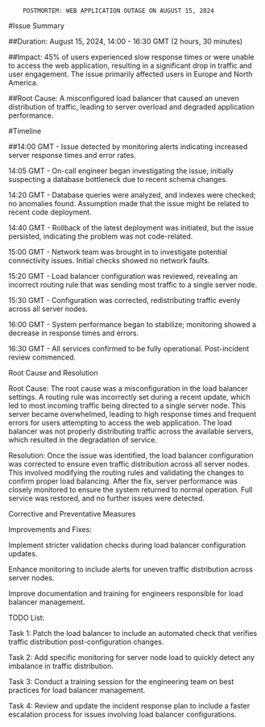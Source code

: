 	    POSTMORTEM: WEB APPLICATION OUTAGE ON AUGUST 15, 2024
#Issue Summary

##Duration: August 15, 2024, 14:00 - 16:30 GMT (2 hours, 30 minutes)

##Impact: 45% of users experienced slow response times or were unable to access the web application, resulting in a significant drop in traffic and user engagement. The issue primarily affected users in Europe and North America.

##Root Cause: A misconfigured load balancer that caused an uneven distribution of traffic, leading to server overload and degraded application performance.

#Timeline

##14:00 GMT - Issue detected by monitoring alerts indicating increased server response times and error rates.

14:05 GMT - On-call engineer began investigating the issue, initially suspecting a database bottleneck due to recent schema changes.

14:20 GMT - Database queries were analyzed, and indexes were checked; no anomalies found. Assumption made that the issue might be related to recent code deployment.

14:40 GMT - Rollback of the latest deployment was initiated, but the issue persisted, indicating the problem was not code-related.

15:00 GMT - Network team was brought in to investigate potential connectivity issues. Initial checks showed no network faults.

15:20 GMT - Load balancer configuration was reviewed, revealing an incorrect routing rule that was sending most traffic to a single server node.

15:30 GMT - Configuration was corrected, redistributing traffic evenly across all server nodes.

16:00 GMT - System performance began to stabilize; monitoring showed a decrease in response times and errors.

16:30 GMT - All services confirmed to be fully operational. Post-incident review commenced.

Root Cause and Resolution

Root Cause:
The root cause was a misconfiguration in the load balancer settings. A routing rule was incorrectly set during
a recent update, which led to most incoming traffic being directed to a single server node. This server became overwhelmed,
leading to high response times and frequent errors for users attempting to access the web application.
The load balancer was not properly distributing traffic across the available servers, which resulted in the degradation of service.

Resolution:
Once the issue was identified, the load balancer configuration was corrected to ensure even traffic distribution across all server nodes.
This involved modifying the routing rules and validating the changes to confirm proper load balancing.
After the fix, server performance was closely monitored to ensure the system returned to normal operation. Full service was restored,
and no further issues were detected.

Corrective and Preventative Measures

Improvements and Fixes:

Implement stricter validation checks during load balancer configuration updates.

Enhance monitoring to include alerts for uneven traffic distribution across server nodes.

Improve documentation and training for engineers responsible for load balancer management.


TODO List:

Task 1: Patch the load balancer to include an automated check that verifies traffic distribution post-configuration changes.

Task 2: Add specific monitoring for server node load to quickly detect any imbalance in traffic distribution.

Task 3: Conduct a training session for the engineering team on best practices for load balancer management.

Task 4: Review and update the incident response plan to include a faster escalation process for issues involving load balancer configurations.

